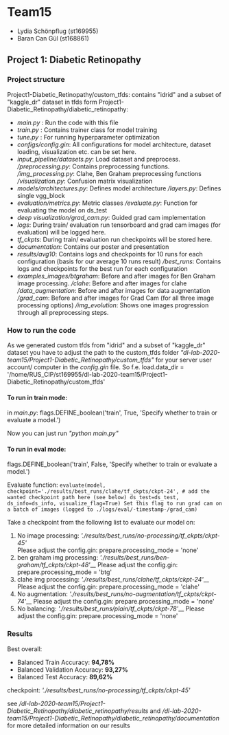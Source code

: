 # Team15
- Lydia Schönpflug (st169955)
- Baran Can Gül (st168861)

## Project 1: Diabetic Retinopathy

### Project structure
Project1-Diabetic_Retinopathy/custom_tfds: contains "idrid" and a subset of "kaggle_dr" dataset in tfds form
Project1-Diabetic_Retinopathy/diabetic_retinopathy:
- *main.py* : Run the code with this file
- *train.py* : Contains trainer class for model training
- *tune.py* : For running hyperparameter optimization
- *configs/config.gin*: All configurations for model architecture, dataset loading, visualization etc. can be set here.
- *input_pipeline/datasets.py*: Load dataset and preprocess.
                */preprocessing.py*: Contains preprocessing functions.
                */img_processing.py*: Clahe, Ben Graham preprocessing functions
                */visualization.py*: Confusion matrix visualization
- *models/architectures.py*: Defines model architecture
        */layers.py*: Defines single vgg_block
- *evaluation/metrics.py*: Metric classes
            */evaluate.py*: Function for evaluating the model on ds_test
- *deep visualization/grad_cam.py*: Guided grad cam implementation
- *logs*: During train/ evaluation run tensorboard and grad cam images (for evaluation) will be logged here.
- *tf_ckpts*: During train/ evaluation run checkpoints will be stored here.
- *documentation*: Contains our poster and presentation
- *results/avg10*: Contains logs and checkpoints for 10 runs for each configuration (basis for our average 10 runs result)
         */best_runs*: Contains logs and checkpoints for the best run for each configuration
- *examples_images/btgraham*: Before and after images for Ben Graham image processing.
                 */clahe*: Before and after images for clahe
                 */data_augmentation*: Before and after images for data augmentation
                 */grad_cam*: Before and after images for Grad Cam (for all three image processing options)
                 */img_evolution*: Shows one images progression through all preprocessing steps.

### How to run the code
As we generated custom tfds from "idrid" and a subset of "kaggle_dr" dataset you have to adjust the path to the custom_tfds folder
*"dl-lab-2020-team15/Project1-Diabetic_Retinopathy/custom_tfds"* for your server user account/ computer in the *config.gin* file.
So f.e. load.data_dir = '/home/RUS_CIP/st169955/dl-lab-2020-team15/Project1-Diabetic_Retinopathy/custom_tfds'

#### To run in train mode:
in *main.py*:
flags.DEFINE_boolean('train', True, 'Specify whether to train or evaluate a model.')

Now you can just run *"python main.py"*

#### To run in eval mode:
flags.DEFINE_boolean('train', False, 'Specify whether to train or evaluate a model.')

Evaluate function:
`evaluate(model,
         checkpoint='./results/best_runs/clahe/tf_ckpts/ckpt-24', # add the wanted checkpoint path here (see below)
         ds_test=ds_test,
         ds_info=ds_info,
         visualize_flag=True) Set this flag to run grad cam on a batch of images (logged to ./logs/eval/-timestamp-/grad_cam)
         `

Take a checkpoint from the following list to evaluate our model on:
1. No image processing:       *'./results/best_runs/no-processing/tf_ckpts/ckpt-45'* <br />
   Please adjust the config.gin: prepare.processing_mode = 'none'
2. ben graham img processing: *'./results/best_runs/ben-graham/tf_ckpts/ckpt-48'*__
   Please adjust the config.gin: prepare.processing_mode = 'btg' 
3. clahe img processing:      *'./results/best_runs/clahe/tf_ckpts/ckpt-24'*__
   Please adjust the config.gin: prepare.processing_mode = 'clahe'
4. No augmentation:           *'./results/best_runs/no-augmentation/tf_ckpts/ckpt-74'*__
   Please adjust the config.gin: prepare.processing_mode = 'none'
5. No balancing:              *'./results/best_runs/plain/tf_ckpts/ckpt-78'*__
   Please adjust the config.gin: prepare.processing_mode = 'none'

### Results
Best overall: 
- Balanced Train Accuracy: **94,78%**
- Balanced Validation Accuracy: **93,27%**
- Balanced Test Accuracy: **89,62%**
 
checkpoint: *'./results/best_runs/no-processing/tf_ckpts/ckpt-45'*

see */dl-lab-2020-team15/Project1-Diabetic_Retinopathy/diabetic_retinopathy/results* and */dl-lab-2020-team15/Project1-Diabetic_Retinopathy/diabetic_retinopathy/documentation* for more detailed information on our results
